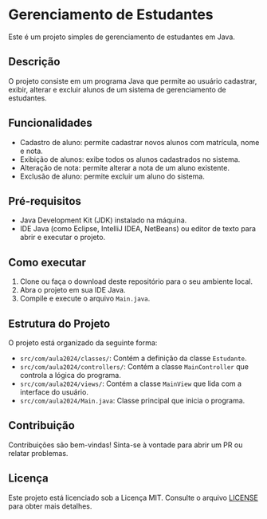 # Gerenciamento de Estudantes

Este é um projeto simples de gerenciamento de estudantes em Java.

## Descrição

O projeto consiste em um programa Java que permite ao usuário cadastrar, exibir, alterar e excluir alunos de um sistema de gerenciamento de estudantes.

## Funcionalidades

- Cadastro de aluno: permite cadastrar novos alunos com matrícula, nome e nota.
- Exibição de alunos: exibe todos os alunos cadastrados no sistema.
- Alteração de nota: permite alterar a nota de um aluno existente.
- Exclusão de aluno: permite excluir um aluno do sistema.

## Pré-requisitos

- Java Development Kit (JDK) instalado na máquina.
- IDE Java (como Eclipse, IntelliJ IDEA, NetBeans) ou editor de texto para abrir e executar o projeto.

## Como executar

1. Clone ou faça o download deste repositório para o seu ambiente local.
2. Abra o projeto em sua IDE Java.
3. Compile e execute o arquivo `Main.java`.

## Estrutura do Projeto

O projeto está organizado da seguinte forma:

- `src/com/aula2024/classes/`: Contém a definição da classe `Estudante`.
- `src/com/aula2024/controllers/`: Contém a classe `MainController` que controla a lógica do programa.
- `src/com/aula2024/views/`: Contém a classe `MainView` que lida com a interface do usuário.
- `src/com/aula2024/Main.java`: Classe principal que inicia o programa.

## Contribuição

Contribuições são bem-vindas! Sinta-se à vontade para abrir um PR ou relatar problemas.

## Licença

Este projeto está licenciado sob a Licença MIT. Consulte o arquivo [LICENSE](LICENSE) para obter mais detalhes.
